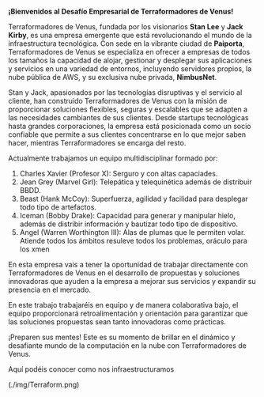 
**¡Bienvenidos al Desafío Empresarial de Terraformadores de Venus!** 

  

Terraformadores de Venus, fundada por los visionarios **Stan Lee** y **Jack Kirby**, es una empresa emergente que está revolucionando el mundo de la infraestructura tecnológica. Con sede en la vibrante ciudad de **Paiporta**, Terraformadores de Venus se especializa en ofrecer a empresas de todos los tamaños la capacidad de alojar, gestionar y desplegar sus aplicaciones y servicios en una variedad de entornos, incluyendo servidores propios, la nube pública de AWS, y su exclusiva nube privada, **NimbusNet**. 

  

Stan y Jack, apasionados por las tecnologías disruptivas y el servicio al cliente, han construido Terraformadores de Venus con la misión de proporcionar soluciones flexibles, seguras y escalables que se adapten a las necesidades cambiantes de sus clientes. Desde startups tecnológicas hasta grandes corporaciones, la empresa está posicionada como un socio confiable que permite a sus clientes concentrarse en lo que mejor saben hacer, mientras Terraformadores se encarga del resto. 
 

Actualmente trabajamos un equipo multidisciplinar formado por:    
1. Charles Xavier (Profesor X): Serguro y con altas capaciades.
2. Jean Grey (Marvel Girl): Telepática y telequinética además de distribuir BBDD.
3. Beast (Hank McCoy): Superfuerza, agilidad y facilidad para desplegar todo tipo de artefactos.
4. Iceman (Bobby Drake): Capacidad para generar y manipular hielo, además de distribir información y bautizar todo tipo de dispositivo.
5. Angel (Warren Worthington III): Alas de plumas que le permiten volar. Atiende todos los ámbitos resuleve todos los problemas, oráculo para los xmen
 

En esta empresa vais a tener la oportunidad de trabajar directamente con Terraformadores de Venus en el desarrollo de propuestas y soluciones innovadoras que ayuden a la empresa a mejorar sus servicios y expandir su presencia en el mercado. 
 

En este trabajo trabajaréis en equipo y de manera colaborativa bajo, el equipo proporcionará retroalimentación y orientación para garantizar que las soluciones propuestas sean tanto innovadoras como prácticas. 
 
 

¡Preparen sus mentes! Este es su momento de brillar en el dinámico y desafiante mundo de la computación en la nube con Terraformadores de Venus.
 
   
  
 
Aquí podéis conocer como nos infraestructuramos
 
   

(./img/Terraform.png)

